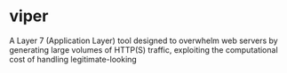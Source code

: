 # viper
A Layer 7 (Application Layer) tool designed to overwhelm web servers by generating large volumes of HTTP(S) traffic, exploiting the computational cost of handling legitimate-looking
